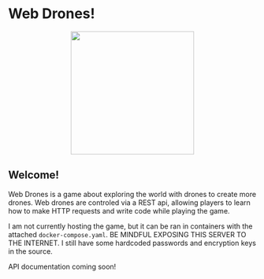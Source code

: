 # Web Drones!

<p align="center"><img src="https://github.com/user-attachments/assets/46ddb4ce-667f-4673-a869-3014de5a15e4" width="250"/></p>

## Welcome!

Web Drones is a game about exploring the world with drones to create more drones. Web drones are controled via a REST api, allowing players to learn how to make HTTP requests and write code while playing the game.

I am not currently hosting the game, but it can be ran in containers with the attached `docker-compose.yaml`. BE MINDFUL EXPOSING THIS SERVER TO THE INTERNET. I still have some hardcoded passwords and encryption keys in the source.

API documentation coming soon!
